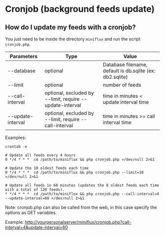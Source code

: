 Cronjob (background feeds update)
=================================

How do I update my feeds with a cronjob?
----------------------------------------

You just need to be inside the directory `miniflux` and run the script `cronjob.php`.


Parameters          | Type                           | Value
--------------------|--------------------------------|-----------------------------
--database          | optional                       | Database filename, default is db.sqlite (ex: db2.sqlite)
--limit             | optional                       | number of feeds
--call-interval     | optional, excluded by --limit, require --update-interval | time in minutes < update interval time
--update-interval   | optional, excluded by --limit, require --call-interval   | time in minutes >= call interval time


Examples:

    crontab -e

    # Update all feeds every 4 hours
    0 */4 * * *  cd /path/to/miniflux && php cronjob.php >/dev/null 2>&1

    # Update the 10 oldest feeds each time
    0 */4 * * *  cd /path/to/miniflux && php cronjob.php --limit=10 >/dev/null 2>&1

    # Update all feeds in 60 minutes (updates the 8 oldest feeds each time with a total of 120 feeds).
    * */4 * * *  cd /path/to/miniflux && php cronjob.php --call-interval=4 --update-interval=60 >/dev/null 2>&1

Note: cronjob.php can also be called from the web, in this case specify the options as GET variables.

Example: <http://yourpersonalserver/miniflux/cronjob.php?call-interval=4&update-interval=60>
